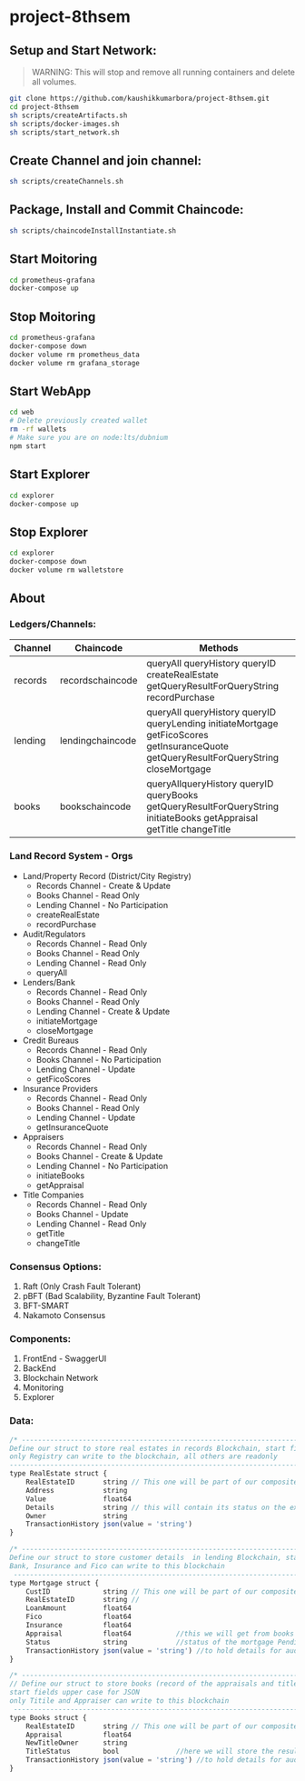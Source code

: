# project-8thsem

## Setup and Start Network:

> WARNING: This will stop and remove all running containers and delete all volumes.

```bash
git clone https://github.com/kaushikkumarbora/project-8thsem.git
cd project-8thsem
sh scripts/createArtifacts.sh
sh scripts/docker-images.sh
sh scripts/start_network.sh
```

## Create Channel and join channel:

```bash
sh scripts/createChannels.sh
```

## Package, Install and Commit Chaincode:

```bash
sh scripts/chaincodeInstallInstantiate.sh
```

## Start Moitoring

```bash
cd prometheus-grafana
docker-compose up
```

## Stop Moitoring

```bash
cd prometheus-grafana
docker-compose down
docker volume rm prometheus_data
docker volume rm grafana_storage
```

## Start WebApp

```bash
cd web
# Delete previously created wallet
rm -rf wallets
# Make sure you are on node:lts/dubnium
npm start
```

## Start Explorer

```bash
cd explorer
docker-compose up
```

## Stop Explorer

```bash
cd explorer
docker-compose down
docker volume rm walletstore
```

## About

### Ledgers/Channels:

| Channel | Chaincode        | Methods                                                                                                                                |
| ------- | ---------------- | -------------------------------------------------------------------------------------------------------------------------------------- |
| records | recordschaincode | queryAll queryHistory queryID createRealEstate getQueryResultForQueryString recordPurchase                                             |
| lending | lendingchaincode | queryAll queryHistory queryID queryLending initiateMortgage getFicoScores getInsuranceQuote getQueryResultForQueryString closeMortgage |
| books   | bookschaincode   | queryAllqueryHistory queryID queryBooks getQueryResultForQueryString initiateBooks getAppraisal getTitle changeTitle                   |

### Land Record System - Orgs

- Land/Property Record (District/City Registry)
  - Records Channel - Create & Update
  - Books Channel - Read Only
  - Lending Channel - No Participation
  - createRealEstate
  - recordPurchase
- Audit/Regulators
  - Records Channel - Read Only
  - Books Channel - Read Only
  - Lending Channel - Read Only
  - queryAll
- Lenders/Bank
  - Records Channel - Read Only
  - Books Channel - Read Only
  - Lending Channel - Create & Update
  - initiateMortgage
  - closeMortgage
- Credit Bureaus
  - Records Channel - Read Only
  - Books Channel - No Participation
  - Lending Channel - Update
  - getFicoScores
- Insurance Providers
  - Records Channel - Read Only
  - Books Channel - Read Only
  - Lending Channel - Update
  - getInsuranceQuote
- Appraisers
  - Records Channel - Read Only
  - Books Channel - Create & Update
  - Lending Channel - No Participation
  - initiateBooks
  - getAppraisal
- Title Companies
  - Records Channel - Read Only
  - Books Channel - Update
  - Lending Channel - Read Only
  - getTitle
  - changeTitle

### Consensus Options:

1. Raft (Only Crash Fault Tolerant)
2. pBFT (Bad Scalability, Byzantine Fault Tolerant)
3. BFT-SMART
4. Nakamoto Consensus

### Components:

1. FrontEnd - SwaggerUI
2. BackEnd
3. Blockchain Network
4. Monitoring
5. Explorer

### Data:

```js
/* -------------------------------------------------------------------------------------------------
Define our struct to store real estates in records Blockchain, start fields upper case for JSON
only Registry can write to the blockchain, all others are readonly
---------------------------------------------------------------------------------------------------*/
type RealEstate struct {
	RealEstateID       string // This one will be part of our composite key (prefix + this)
	Address            string
	Value              float64
	Details            string // this will contain its status on the exchange
	Owner              string
	TransactionHistory json(value = 'string')
}

/* -------------------------------------------------------------------------------------------------
Define our struct to store customer details  in lending Blockchain, start fields upper case for JSON
Bank, Insurance and Fico can write to this blockchain
 -------------------------------------------------------------------------------------------------*/
type Mortgage struct {
	CustID             string // This one will be part of our composite key (prefix + this)
	RealEstateID       string //
	LoanAmount         float64
	Fico               float64
	Insurance          float64
	Appraisal          float64           //this we will get from books ledger
	Status             string            //status of the mortgage Pending -> FicoSet -> InsuranceSet -> Funded -> Rejected
	TransactionHistory json(value = 'string') //to hold details for auditing - includes the function called and timestamp
}

/* -------------------------------------------------------------------------------------------------
// Define our struct to store books (record of the appraisals and titles)  in Blockchain,
start fields upper case for JSON
only Titile and Appraiser can write to this blockchain
 -------------------------------------------------------------------------------------------------*/
type Books struct {
	RealEstateID       string // This one will be part of our composite key (prefix + this)
	Appraisal          float64
	NewTitleOwner      string
	TitleStatus        bool              //here we will store the results of title search which will be used by bank/lender to close the loan
	TransactionHistory json(value = 'string') //to hold details for auditing - includes the function called and timestamp
}
```
